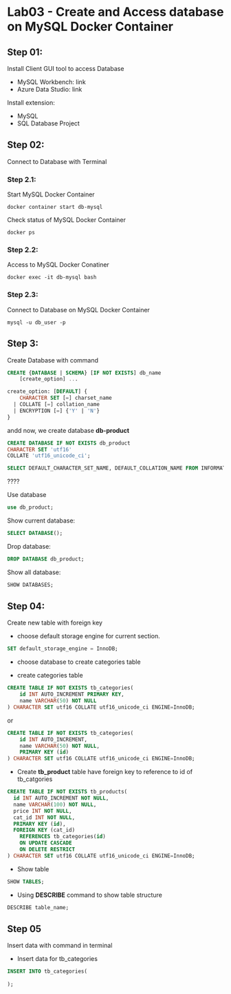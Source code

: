# Lab03 - Create and Access database on MySQL Docker Container

## Step 01:
Install Client GUI tool to access Database

* MySQL Workbench: link
* Azure Data Studio: link

Install extension:

* MySQL
* SQL Database Project

## Step 02:
Connect to Database with Terminal 

### Step 2.1:

Start MySQL Docker Container

``` shell
docker container start db-mysql
```

Check status of MySQL Docker Container

``` shell
docker ps
```

### Step 2.2:

Access to MySQL Docker Conatiner

``` shell
docker exec -it db-mysql bash
```

### Step 2.3:

Connect to Database on MySQL Docker Container

``` shell
mysql -u db_user -p
```

## Step 3:
Create Database with command

```sql
CREATE {DATABASE | SCHEMA} [IF NOT EXISTS] db_name
    [create_option] ...

create_option: [DEFAULT] {
    CHARACTER SET [=] charset_name
  | COLLATE [=] collation_name
  | ENCRYPTION [=] {'Y' | 'N'}
}
```

andd now, we create database **db-product**

```sql
CREATE DATABASE IF NOT EXISTS db_product
CHARACTER SET 'utf16'
COLLATE 'utf16_unicode_ci';
```

```sql
SELECT DEFAULT_CHARACTER_SET_NAME, DEFAULT_COLLATION_NAME FROM INFORMATION_SCHEMA SCHEMATA WHERE SCHEMA_NAME = 'db_product';
```

????

Use database
```sql
use db_product;
```

Show current database:
```sql
SELECT DATABASE();
```

Drop database:
```sql
DROP DATABASE db_product;
```

Show all database:
```sql
SHOW DATABASES;
```

## Step 04:
Create new table with foreign key

* choose default storage engine for current section.

```sql
SET default_storage_engine = InnoDB;
```

* choose database to create categories table

* create categories table
```sql
CREATE TABLE IF NOT EXISTS tb_categories(
    id INT AUTO_INCREMENT PRIMARY KEY,
    name VARCHAR(50) NOT NULL
) CHARACTER SET utf16 COLLATE utf16_unicode_ci ENGINE=InnoDB;
```

or 

```sql
CREATE TABLE IF NOT EXISTS tb_categories(
    id INT AUTO_INCREMENT,
    name VARCHAR(50) NOT NULL,
    PRIMARY KEY (id)
) CHARACTER SET utf16 COLLATE utf16_unicode_ci ENGINE=InnoDB;
```

* Create **tb_product** table have foreign key to reference to id of tb_catgories


```sql
CREATE TABLE IF NOT EXISTS tb_products(
  id INT AUTO_INCREMENT NOT NULL,
  name VARCHAR(100) NOT NULL,
  price INT NOT NULL,
  cat_id INT NOT NULL, 
  PRIMARY KEY (id),
  FOREIGN KEY (cat_id) 
    REFERENCES tb_categories(id) 
    ON UPDATE CASCADE 
    ON DELETE RESTRICT
) CHARACTER SET utf16 COLLATE utf16_unicode_ci ENGINE=InnoDB;
```

* Show table
```sql
SHOW TABLES;
```

* Using __DESCRIBE__ command to show table structure

```sql
DESCRIBE table_name;
```

## Step 05
Insert data with command in terminal

* Insert data for tb_categories

```sql
INSERT INTO tb_categories(
    
);
```